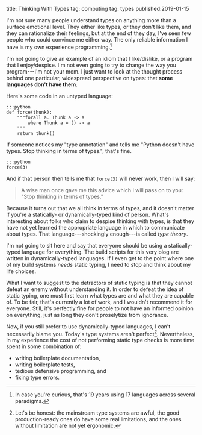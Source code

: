 title: Thinking With Types
tag: computing
tag: types
published:2019-01-15

I'm not sure many people understand types on anything more than a surface emotional level.
They either like types, or they don't like them, and they can rationalize their feelings, but at the end of they day, I've seen few people who could convince me either way.
The only reliable information I have is my own experience programming.[^what-experience]

[^what-experience]: In case you're curious, that's 19 years using 17 languages across several paradigms.

I'm not going to give an example of an idiom that I like/dislike, or a program that I enjoy/despise.
I'm not even going to try to change the way you program---I'm not your mom.
I just want to look at the thought process behind one particular, widespread perspective on types: that **some languages don't have them**.


Here's some code in an untyped language:

```
:::python
def force(thunk):
    """forall a. Thunk a -> a
        where Thunk a = () -> a
    """
    return thunk()
```

If someone notices my "type annotation" and tells me "Python doesn't have types. Stop thinking in terms of types.", that's fine.

```
:::python
force(3)
```

And if that person then tells me that `force(3)` will never work, then I will say:

  > A wise man once gave me this advice which I will pass on to you: "Stop thinking in terms of types."

Because it turns out that we all think in terms of types, and it doesn't matter if you're a statically- or dynamically-typed kind of person.
What's interesting about folks who claim to despise thinking with types, is that they have not yet learned the appropriate language in which to communicate about types.
That language---shockingly enough---is called _type theory_.


I'm not going to sit here and say that everyone should be using a statically-typed language for everything.
The build scripts for this very blog are written in dynamically-typed languages.
If I even get to the point where one of my build systems _needs_ static typing, I need to stop and think about my life choices.

What I want to suggest to the detractors of static typing is that they cannot defeat an enemy without understanding it.
In order to defeat the idea of static typing, one must first learn what types are and what they are capable of.
To be fair, that's currently a lot of work, and I wouldn't recommend it for everyone.
Still, it's perfectly fine for people to not have an informed opinion on everything, just as long they don't proselytize from ignorance.

Now, if you still prefer to use dynamically-typed languages, I can't necessarily blame you.
Today's type systems aren't perfect[^today-problems].
Nevertheless, in my experience the cost of not performing static type checks is more time spent in some combination of:

  * writing boilerplate documentation,
  * writing boilerplate tests,
  * tedious defensive programming, and
  * fixing type errors.

[^today-problems]: Let's be honest: the mainstream type systems are awful, the good production-ready ones do have some real limitations, and the ones without limitation are not yet ergonomic.
